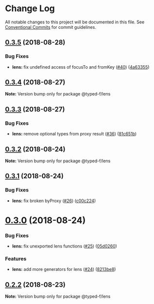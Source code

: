 # Change Log

All notable changes to this project will be documented in this file.
See [Conventional Commits](https://conventionalcommits.org) for commit guidelines.

<a name="0.3.5"></a>
## [0.3.5](https://github.com/Ailrun/typed-f/compare/v0.3.4...v0.3.5) (2018-08-28)


### Bug Fixes

* **lens:** fix undefined access of focusTo and fromKey ([#40](https://github.com/Ailrun/typed-f/issues/40)) ([4a63355](https://github.com/Ailrun/typed-f/commit/4a63355))





<a name="0.3.4"></a>
## [0.3.4](https://github.com/Ailrun/typed-f/compare/v0.3.3...v0.3.4) (2018-08-27)

**Note:** Version bump only for package @typed-f/lens





<a name="0.3.3"></a>
## [0.3.3](https://github.com/Ailrun/typed-f/compare/v0.3.2...v0.3.3) (2018-08-27)


### Bug Fixes

* **lens:** remove optional types from proxy result ([#36](https://github.com/Ailrun/typed-f/issues/36)) ([81c651b](https://github.com/Ailrun/typed-f/commit/81c651b))





<a name="0.3.2"></a>
## [0.3.2](https://github.com/Ailrun/typed-f/compare/v0.3.1...v0.3.2) (2018-08-24)

**Note:** Version bump only for package @typed-f/lens





<a name="0.3.1"></a>
## [0.3.1](https://github.com/Ailrun/typed-f/compare/v0.3.0...v0.3.1) (2018-08-24)


### Bug Fixes

* **lens:** fix broken byProxy ([#26](https://github.com/Ailrun/typed-f/issues/26)) ([c00c224](https://github.com/Ailrun/typed-f/commit/c00c224))





<a name="0.3.0"></a>
# [0.3.0](https://github.com/Ailrun/typed-f/compare/v0.2.2...v0.3.0) (2018-08-24)


### Bug Fixes

* **lens:** fix unexported lens functions ([#25](https://github.com/Ailrun/typed-f/issues/25)) ([05d0260](https://github.com/Ailrun/typed-f/commit/05d0260))


### Features

* **lens:** add more generators for lens ([#24](https://github.com/Ailrun/typed-f/issues/24)) ([8213be8](https://github.com/Ailrun/typed-f/commit/8213be8))





<a name="0.2.2"></a>
## [0.2.2](https://github.com/Ailrun/typed-f/compare/v0.2.1...v0.2.2) (2018-08-23)

**Note:** Version bump only for package @typed-f/lens

